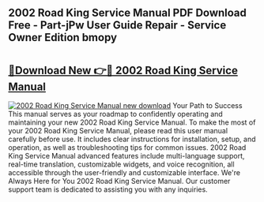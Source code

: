 ## 2002 Road King Service Manual PDF Download Free - Part-jPw User Guide Repair - Service Owner Edition bmopy

# <h2><a href="http://bc45338.oget.top/?id=2002+Road+King+Service+Manual">🔗Download New 👉🔴 2002 Road King Service Manual</a></h2>

[![2002 Road King Service Manual new download](https://i.imgur.com/5g1atiW.png)](http://bc45338.oget.top/?id=2002+Road+King+Service+Manual)
Your Path to Success This manual serves as your roadmap to confidently operating and maintaining your new 2002 Road King Service Manual. To make the most of your 2002 Road King Service Manual, please read this user manual carefully before use. It includes clear instructions for installation, setup, and operation, as well as troubleshooting tips for common issues. 2002 Road King Service Manual advanced features include multi-language support, real-time translation, customizable widgets, and voice recognition, all accessible through the user-friendly and customizable interface. We're Always Here for You 2002 Road King Service Manual. Our customer support team is dedicated to assisting you with any inquiries.
